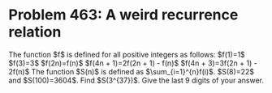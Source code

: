 # Problem 463: A weird recurrence relation
The function \$f\$ is defined for all positive integers as follows:
\$f(1)=1\$ \$f(3)=3\$ \$f(2n)=f(n)\$ \$f(4n + 1)=2f(2n + 1) - f(n)\$
\$f(4n + 3)=3f(2n + 1) - 2f(n)\$ The function \$S(n)\$ is defined as
\$\\sum\_{i=1}\^{n}f(i)\$. \$S(8)=22\$ and \$S(100)=3604\$. Find
\$S(3\^{37})\$. Give the last 9 digits of your answer.
